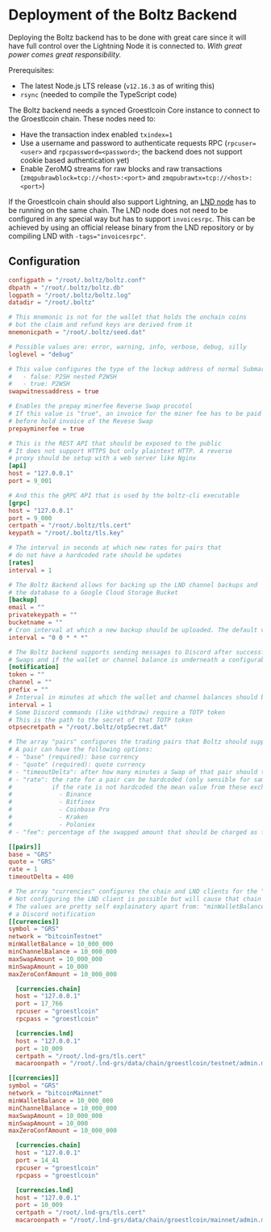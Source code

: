 # Deployment of the Boltz Backend

Deploying the Boltz backend has to be done with great care since it will have full control over the Lightning Node it is connected to. *With great power comes great responsibility.*

Prerequisites:

* The latest Node.js LTS release (`v12.16.3` as of writing this)
* `rsync` (needed to compile the TypeScript code)

The Boltz backend needs a synced Groestlcoin Core instance to connect to the Groestlcoin chain. These nodes need to:

* Have the transaction index enabled `txindex=1`
* Use a username and password to authenticate requests RPC (`rpcuser=<user>` and `rpcpassword=<password>`; the backend does not support cookie based authentication yet)
* Enable ZeroMQ streams for raw blocks and raw transactions (`zmqpubrawblock=tcp://<host>:<port>` and `zmqpubrawtx=tcp://<host>:<port>`)

If the Groestlcoin chain should also support Lightning, an [LND node](https://github.com/Groestlcoin/lnd) has to be running on the same chain. The LND node does not need to be configured in any special way but has to support `invoicesrpc`. This can be achieved by using an official release binary from the LND repository or by compiling LND with `-tags="invoicesrpc"`.

## Configuration

```toml
configpath = "/root/.boltz/boltz.conf"
dbpath = "/root/.boltz/boltz.db"
logpath = "/root/.boltz/boltz.log"
datadir = "/root/.boltz"

# This mnemonic is not for the wallet that holds the onchain coins
# but the claim and refund keys are derived from it
mnemonicpath = "/root/.boltz/seed.dat"

# Possible values are: error, warning, info, verbose, debug, silly
loglevel = "debug"

# This value configures the type of the lockup address of normal Submarine Swaps:
#   - false: P2SH nested P2WSH
#   - true: P2WSH
swapwitnessaddress = true

# Enables the prepay minerfee Reverse Swap procotol
# If this value is "true", an invoice for the miner fee has to be paid
# before hold invoice of the Revese Swap
prepayminerfee = true

# This is the REST API that should be exposed to the public
# It does not support HTTPS but only plaintext HTTP. A reverse
# proxy should be setup with a web server like Nginx
[api]
host = "127.0.0.1"
port = 9_001

# And this the gRPC API that is used by the boltz-cli executable
[grpc]
host = "127.0.0.1"
port = 9_000
certpath = "/root/.boltz/tls.cert"
keypath = "/root/.boltz/tls.key"

# The interval in seconds at which new rates for pairs that
# do not have a hardcoded rate should be updates
[rates]
interval = 1

# The Boltz Backend allows for backing up the LND channel backups and
# the database to a Google Cloud Storage Bucket
[backup]
email = ""
privatekeypath = ""
bucketname = ""
# Cron interval at which a new backup should be uploaded. The default value is daily
interval = "0 0 * * *"

# The Boltz backend supports sending messages to Discord after successful and failed
# Swaps and if the wallet or channel balance is underneath a configurable threshold
[notification]
token = ""
channel = ""
prefix = ""
# Interval in minutes at which the wallet and channel balances should be checked
interval = 1
# Some Discord commands (like withdraw) require a TOTP token
# This is the path to the secret of that TOTP token
otpsecretpath = "/root/.boltz/otpSecret.dat"

# The array "pairs" configures the trading pairs that Boltz should support
# A pair can have the following options:
# - "base" (required): base currency
# - "quote" (required): quote currency
# - "timeoutDelta": after how many minutes a Swap of that pair should timeout
# - "rate": the rate for a pair can be hardcoded (only sensible for same currency pairs);  
#           if the rate is not hardcoded the mean value from these exchanges will be used:
#             - Binance
#             - Bitfinex
#             - Coinbase Pro
#             - Kraken
#             - Poloniex
# - "fee": percentage of the swapped amount that should be charged as fee

[[pairs]]
base = "GRS"
quote = "GRS"
rate = 1
timeoutDelta = 400

# The array "currencies" configures the chain and LND clients for the "pairs"
# Not configuring the LND client is possible but will cause that chain not to support Lightning
# The values are pretty self explainatory apart from: "minWalletBalance" and "minChannelBalance" which trigger
# a Discord notification
[[currencies]]
symbol = "GRS"
network = "bitcoinTestnet"
minWalletBalance = 10_000_000
minChannelBalance = 10_000_000
maxSwapAmount = 10_000_000
minSwapAmount = 10_000
maxZeroConfAmount = 10_000_000

  [currencies.chain]
  host = "127.0.0.1"
  port = 17_766
  rpcuser = "groestlcoin"
  rpcpass = "groestlcoin"

  [currencies.lnd]
  host = "127.0.0.1"
  port = 10_009
  certpath = "/root/.lnd-grs/tls.cert"
  macaroonpath = "/root/.lnd-grs/data/chain/groestlcoin/testnet/admin.macaroon"

[[currencies]]
symbol = "GRS"
network = "bitcoinMainnet"
minWalletBalance = 10_000_000
minChannelBalance = 10_000_000
maxSwapAmount = 10_000_000
minSwapAmount = 10_000
maxZeroConfAmount = 10_000_000

  [currencies.chain]
  host = "127.0.0.1"
  port = 14_41
  rpcuser = "groestlcoin"
  rpcpass = "groestlcoin"

  [currencies.lnd]
  host = "127.0.0.1"
  port = 10_009
  certpath = "/root/.lnd-grs/tls.cert"
  macaroonpath = "/root/.lnd-grs/data/chain/groestlcoin/mainnet/admin.macaroon"

```
